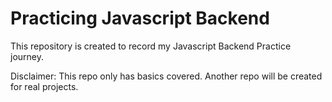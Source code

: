 # Practicing Javascript Backend

This repository is created to record my Javascript Backend Practice journey.

Disclaimer: This repo only has basics covered. Another repo will be created for real projects.
